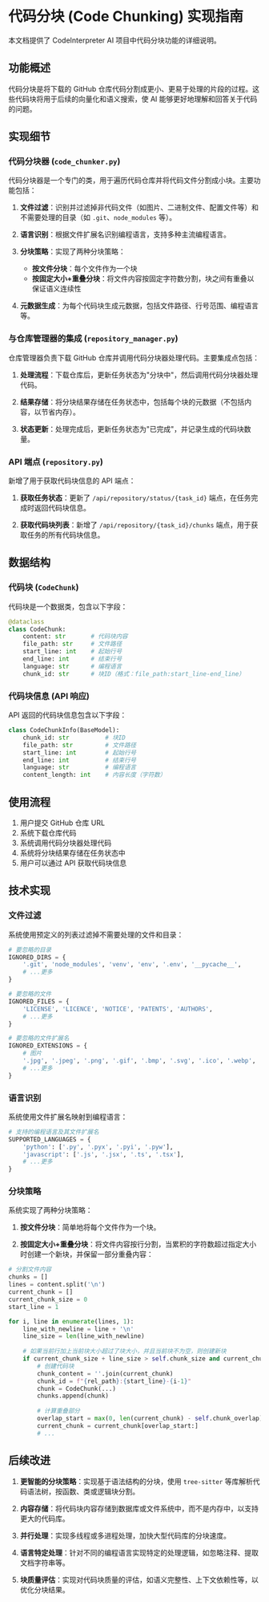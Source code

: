 # 代码分块 (Code Chunking) 实现指南

本文档提供了 CodeInterpreter AI 项目中代码分块功能的详细说明。

## 功能概述

代码分块是将下载的 GitHub 仓库代码分割成更小、更易于处理的片段的过程。这些代码块将用于后续的向量化和语义搜索，使 AI 能够更好地理解和回答关于代码的问题。

## 实现细节

### 代码分块器 (`code_chunker.py`)

代码分块器是一个专门的类，用于遍历代码仓库并将代码文件分割成小块。主要功能包括：

1. **文件过滤**：识别并过滤掉非代码文件（如图片、二进制文件、配置文件等）和不需要处理的目录（如 `.git`、`node_modules` 等）。

2. **语言识别**：根据文件扩展名识别编程语言，支持多种主流编程语言。

3. **分块策略**：实现了两种分块策略：
   - **按文件分块**：每个文件作为一个块
   - **按固定大小+重叠分块**：将文件内容按固定字符数分割，块之间有重叠以保证语义连续性

4. **元数据生成**：为每个代码块生成元数据，包括文件路径、行号范围、编程语言等。

### 与仓库管理器的集成 (`repository_manager.py`)

仓库管理器负责下载 GitHub 仓库并调用代码分块器处理代码。主要集成点包括：

1. **处理流程**：下载仓库后，更新任务状态为"分块中"，然后调用代码分块器处理代码。

2. **结果存储**：将分块结果存储在任务状态中，包括每个块的元数据（不包括内容，以节省内存）。

3. **状态更新**：处理完成后，更新任务状态为"已完成"，并记录生成的代码块数量。

### API 端点 (`repository.py`)

新增了用于获取代码块信息的 API 端点：

1. **获取任务状态**：更新了 `/api/repository/status/{task_id}` 端点，在任务完成时返回代码块信息。

2. **获取代码块列表**：新增了 `/api/repository/{task_id}/chunks` 端点，用于获取任务的所有代码块信息。

## 数据结构

### 代码块 (`CodeChunk`)

代码块是一个数据类，包含以下字段：

```python
@dataclass
class CodeChunk:
    content: str       # 代码块内容
    file_path: str     # 文件路径
    start_line: int    # 起始行号
    end_line: int      # 结束行号
    language: str      # 编程语言
    chunk_id: str      # 块ID（格式：file_path:start_line-end_line）
```

### 代码块信息 (API 响应)

API 返回的代码块信息包含以下字段：

```python
class CodeChunkInfo(BaseModel):
    chunk_id: str          # 块ID
    file_path: str         # 文件路径
    start_line: int        # 起始行号
    end_line: int          # 结束行号
    language: str          # 编程语言
    content_length: int    # 内容长度（字符数）
```

## 使用流程

1. 用户提交 GitHub 仓库 URL
2. 系统下载仓库代码
3. 系统调用代码分块器处理代码
4. 系统将分块结果存储在任务状态中
5. 用户可以通过 API 获取代码块信息

## 技术实现

### 文件过滤

系统使用预定义的列表过滤掉不需要处理的文件和目录：

```python
# 要忽略的目录
IGNORED_DIRS = {
    '.git', 'node_modules', 'venv', 'env', '.env', '__pycache__', 
    # ...更多
}

# 要忽略的文件
IGNORED_FILES = {
    'LICENSE', 'LICENCE', 'NOTICE', 'PATENTS', 'AUTHORS',
    # ...更多
}

# 要忽略的文件扩展名
IGNORED_EXTENSIONS = {
    # 图片
    '.jpg', '.jpeg', '.png', '.gif', '.bmp', '.svg', '.ico', '.webp',
    # ...更多
}
```

### 语言识别

系统使用文件扩展名映射到编程语言：

```python
# 支持的编程语言及其文件扩展名
SUPPORTED_LANGUAGES = {
    'python': ['.py', '.pyx', '.pyi', '.pyw'],
    'javascript': ['.js', '.jsx', '.ts', '.tsx'],
    # ...更多
}
```

### 分块策略

系统实现了两种分块策略：

1. **按文件分块**：简单地将每个文件作为一个块。

2. **按固定大小+重叠分块**：将文件内容按行分割，当累积的字符数超过指定大小时创建一个新块，并保留一部分重叠内容：

```python
# 分割文件内容
chunks = []
lines = content.split('\n')
current_chunk = []
current_chunk_size = 0
start_line = 1

for i, line in enumerate(lines, 1):
    line_with_newline = line + '\n'
    line_size = len(line_with_newline)
    
    # 如果当前行加上当前块大小超过了块大小，并且当前块不为空，则创建新块
    if current_chunk_size + line_size > self.chunk_size and current_chunk:
        # 创建代码块
        chunk_content = ''.join(current_chunk)
        chunk_id = f"{rel_path}:{start_line}-{i-1}"
        chunk = CodeChunk(...)
        chunks.append(chunk)
        
        # 计算重叠部分
        overlap_start = max(0, len(current_chunk) - self.chunk_overlap)
        current_chunk = current_chunk[overlap_start:]
        # ...
```

## 后续改进

1. **更智能的分块策略**：实现基于语法结构的分块，使用 `tree-sitter` 等库解析代码语法树，按函数、类或逻辑块分割。

2. **内容存储**：将代码块内容存储到数据库或文件系统中，而不是内存中，以支持更大的代码库。

3. **并行处理**：实现多线程或多进程处理，加快大型代码库的分块速度。

4. **语言特定处理**：针对不同的编程语言实现特定的处理逻辑，如忽略注释、提取文档字符串等。

5. **块质量评估**：实现对代码块质量的评估，如语义完整性、上下文依赖性等，以优化分块结果。
